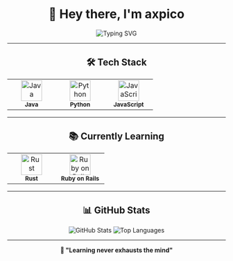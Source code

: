 <div align="center">

# 👋 Hey there, I'm axpico

<img src="https://readme-typing-svg.herokuapp.com?font=JetBrains+Mono&size=18&duration=3000&pause=1000&color=6C7B7F&center=true&vCenter=true&width=435&lines=Student+%7C+Developer;Building+the+future%2C+one+line+at+a+time" alt="Typing SVG" />

</div>

---

<div align="center">

## 🛠️ **Tech Stack**

<table>
<tr>
<td align="center" width="96">
<img src="https://skillicons.dev/icons?i=java" width="48" height="48" alt="Java" />
<br><sub><b>Java</b></sub>
</td>
<td align="center" width="96">
<img src="https://skillicons.dev/icons?i=python" width="48" height="48" alt="Python" />
<br><sub><b>Python</b></sub>
</td>
<td align="center" width="96">
<img src="https://skillicons.dev/icons?i=javascript" width="48" height="48" alt="JavaScript" />
<br><sub><b>JavaScript</b></sub>
</td>
</tr>
</table>

</div>

---

<div align="center">

## 📚 **Currently Learning**

<table>
<tr>
<td align="center" width="96">
<img src="https://skillicons.dev/icons?i=rust" width="48" height="48" alt="Rust" />
<br><sub><b>Rust</b></sub>
</td>
<td align="center" width="96">
<img src="https://skillicons.dev/icons?i=rails" width="48" height="48" alt="Ruby on Rails" />
<br><sub><b>Ruby on Rails</b></sub>
</td>
</tr>
</table>

</div>

---

<div align="center">

## 📊 **GitHub Stats**

<img src="https://github-readme-stats.vercel.app/api?username=axpico&show_icons=true&theme=transparent&hide_border=true&text_color=6C7B7F&icon_color=6C7B7F" alt="GitHub Stats" />

<img src="https://github-readme-stats.vercel.app/api/top-langs/?username=axpico&layout=compact&theme=transparent&hide_border=true&text_color=6C7B7F" alt="Top Languages" />

</div>

---

<div align="center">

**💭 "Learning never exhausts the mind"**

</div>
